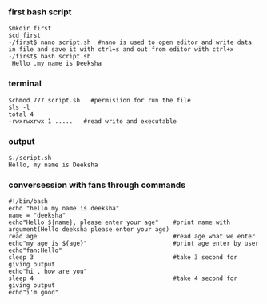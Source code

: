 ### first bash script
    $mkdir first
    $cd first
    -/first$ nano script.sh  #nano is used to open editor and write data in file and save it with ctrl+s and out from editor with ctrl+x
    -/first$ bash script.sh
     Hello ,my name is Deeksha
### terminal     
    $chmod 777 script.sh   #permisiion for run the file
    $ls -l
    total 4
    -rwxrwxrwx 1 .....   #read write and executable
### output
    $./script.sh
    Hello, my name is Deeksha 

### conversession with fans through commands
    #!/bin/bash
    echo "hello my name is deeksha"
    name = "deeksha"
    echo"Hello ${name}, please enter your age"    #print name with argument(Hello deeksha please enter your age)
    read age                                      #read age what we enter
    echo"my age is ${age}"                        #print age enter by user
    echo"fan:Hello"                               
    sleep 3                                       #take 3 second for giving output
    echo"hi , how are you"
    sleep 4                                       #take 4 second for giving output
    echo"i'm good"

